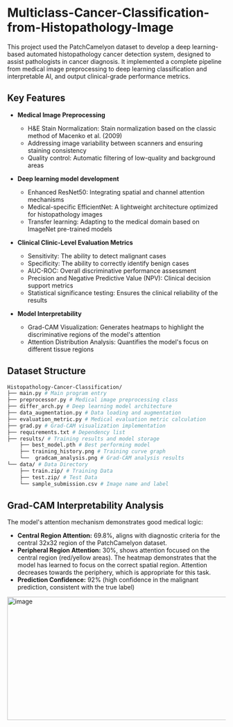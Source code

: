 # Multiclass-Cancer-Classification-from-Histopathology-Image
This project used the PatchCamelyon dataset to develop a deep learning-based automated histopathology cancer detection system, designed to assist pathologists in cancer diagnosis. It implemented a complete pipeline from medical image preprocessing to deep learning classification and interpretable AI, and output clinical-grade performance metrics.

## Key Features
- **Medical Image Preprocessing**
  - H&E Stain Normalization: Stain normalization based on the classic method of Macenko et al. (2009)
  - Addressing image variability between scanners and ensuring staining consistency
  - Quality control: Automatic filtering of low-quality and background areas

- **Deep learning model development**
  - Enhanced ResNet50: Integrating spatial and channel attention mechanisms
  - Medical-specific EfficientNet: A lightweight architecture optimized for histopathology images
  - Transfer learning: Adapting to the medical domain based on ImageNet pre-trained models

- **Clinical Clinic-Level Evaluation Metrics**
  - Sensitivity: The ability to detect malignant cases
  - Specificity: The ability to correctly identify benign cases
  - AUC-ROC: Overall discriminative performance assessment
  - Precision and Negative Predictive Value (NPV): Clinical decision support metrics
  - Statistical significance testing: Ensures the clinical reliability of the results
    
- **Model Interpretability**
  - Grad-CAM Visualization: Generates heatmaps to highlight the discriminative regions of the model's attention
  - Attention Distribution Analysis: Quantifies the model's focus on different tissue regions

## Dataset Structure
```bash
Histopathology-Cancer-Classification/
├── main.py # Main program entry
├── preprocessor.py # Medical image preprocessing class
├── differ_arch.py # Deep learning model architecture
├── data_augmentation.py # Data loading and augmentation
├── evaluation_metric.py # Medical evaluation metric calculation
├── grad.py # Grad-CAM visualization implementation
├── requirements.txt # Dependency list
├── results/ # Training results and model storage
    ├── best_model.pth # Best performing model
    ├── training_history.png # Training curve graph
    └──  gradcam_analysis.png # Grad-CAM analysis results
└── data/ # Data Directory
    ├── train.zip/ # Training Data
    ├── test.zip/ # Test Data
    └── sample_submission.csv # Image name and label

```

## Grad-CAM Interpretability Analysis
The model's attention mechanism demonstrates good medical logic:
- **Central Region Attention:** 69.8%, aligns with diagnostic criteria for the central 32x32 region of the PatchCamelyon dataset.
- **Peripheral Region Attention:** 30%, shows attention focused on the central region (red/yellow areas).
The heatmap demonstrates that the model has learned to focus on the correct spatial region.
Attention decreases towards the periphery, which is appropriate for this task.
- **Prediction Confidence:** 92% (high confidence in the malignant prediction, consistent with the true label)
<img width="836" height="284" alt="image" src="https://github.com/user-attachments/assets/1b057caa-b664-4735-9283-e0e937b70529" />





